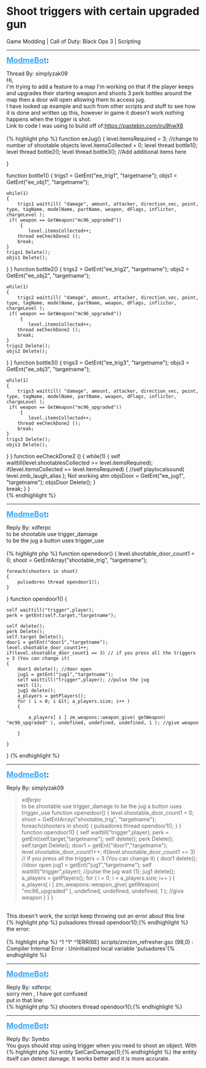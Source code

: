 # Shoot triggers with certain upgraded gun
Game Modding | Call of Duty: Black Ops 3 | Scripting

---
<strong style="font-size: 1.4em;"><span style="text-decoration: underline;text-decoration-color: #34a7f9;"><span style="color:#34a7f9;">ModmeBot</span></span>:</strong>

<p>Thread By: simplyzak09<br />Hi,<br />I&#39;m trying to add a feature to a map I&#39;m working on that if the player keeps and upgrades their starting weapon and shoots 3 perk bottles around the map then a door will open allowing them to access jug.<br />I have looked up example and such from other scripts and stuff to see how it is done and written up this, however in game it doesn&#39;t work nothing happens when the trigger is shot.<br />Link to code I was using to build off of:<a href="https://pastebin.com/iru9hwX8">https://pastebin.com/iru9hwX8</a><br /> <br />{% highlight php %}
function eeJug()
{
    level.itemsRequired = 3; //change to number of shootable objects
    level.itemsCollected = 0;
    level thread bottle1();
    level thread bottle2();
    level thread bottle3();
    //Add additional items here
	
}
 
function bottle1()
{
    trigs1 = GetEnt("ee_trig1", "targetname");
    objs1 = GetEnt("ee_obj1", "targetname");
    
    while(1)
    {
        trigs1 waittill( "damage", amount, attacker, direction_vec, point, type, tagName, modelName, partName, weapon, dFlags, inflictor, chargeLevel );
     if( weapon == GetWeapon("mc96_upgraded"))
		 {
			level.itemsCollected++;
        thread eeCheckDone2 ();
        break;
    }
    trigs1 Delete();
    objs1 Delete();
	
}
}
function bottle2()
{
    trigs2 = GetEnt("ee_trig2", "targetname");
    objs2 = GetEnt("ee_obj2", "targetname");
    
    while(1)
    {
        trigs2 waittill( "damage", amount, attacker, direction_vec, point, type, tagName, modelName, partName, weapon, dFlags, inflictor, chargeLevel );
     if( weapon == GetWeapon("mc96_upgraded"))
		 {
			level.itemsCollected++;
        thread eeCheckDone2 ();
        break;
    }
    trigs2 Delete();
    objs2 Delete();
	
}
} 
function bottle3()
{
    trigs3 = GetEnt("ee_trig3", "targetname");
    objs3 = GetEnt("ee_obj3", "targetname");
    
    while(1)
    {
        trigs3 waittill( "damage", amount, attacker, direction_vec, point, type, tagName, modelName, partName, weapon, dFlags, inflictor, chargeLevel );
     if( weapon == GetWeapon("mc96_upgraded"))
		 {
			level.itemsCollected++;
        thread eeCheckDone2 ();
        break;
    }
    trigs3 Delete();
    objs3 Delete();
	
}
}
function eeCheckDone2 ()
{
    while(1)
    {
        self waittill(level.shootablesCollected &gt;= level.itemsRequired);
        if(level.itemsCollected == level.itemsRequired)
        {
            //self playlocalsound( level.zmb_laugh_alias ); Not working atm
            objsDoor = GetEnt("ee_jug1", "targetname");
            objsDoor Delete();
      }    
        break;
	}
}	
{% endhighlight %}
</p>

---
<strong style="font-size: 1.4em;"><span style="text-decoration: underline;text-decoration-color: #34a7f9;"><span style="color:#34a7f9;">ModmeBot</span></span>:</strong>

<p>Reply By: xdferpc<br />to be shootable use trigger_damage<br />to be the jug a button uses trigger_use<br /> <br />{% highlight php %}
function openedoor()
{
    level.shootable_door_count1 = 0;
    shoot = GetEntArray("shootable_trig", "targetname");
	
	foreach(shooters in shoot)
	{
	    pulsadores thread opendoor1();
	}
}
function opendoor1()
{
    
    self waittill("trigger",player);
	perk = getEnt(self.target,"targetname");
	
	self delete();
	perk Delete();
	self.target Delete();
	door1 = getEnt("door1","targetname");
	level.shootable_door_count1++;
	if(level.shootable_door_count1 == 3) // if you press all the triggers = 3 (You can change it)
	{
	    door1 delete(); //door open
		jug1 = getEnt("jug1","targetname"); 
		self waittill("trigger",player); //pulse the jug
	    wait (1);
	    jug1 delete();
		a_players = getPlayers(); 
		for ( i = 0; i &lt; a_players.size; i++ )
		{
			
			a_players[ i ] zm_weapons::weapon_give( getWeapon( "mc96_upgraded" ), undefined, undefined, undefined, 1 ); //give weapon
	
		}
	    
	}
}
{% endhighlight %}
</p>

---
<strong style="font-size: 1.4em;"><span style="text-decoration: underline;text-decoration-color: #34a7f9;"><span style="color:#34a7f9;">ModmeBot</span></span>:</strong>

<p>Reply By: simplyzak09<br /><blockquote><em>xdferpc</em><br />to be shootable use trigger_damage to be the jug a button uses trigger_use   function openedoor() { level.shootable_door_count1 = 0; shoot = GetEntArray(&quot;shootable_trig&quot;, &quot;targetname&quot;); foreach(shooters in shoot) { pulsadores thread opendoor1(); } } function opendoor1() { self waittill(&quot;trigger&quot;,player); perk = getEnt(self.target,&quot;targetname&quot;); self delete(); perk Delete(); self.target Delete(); door1 = getEnt(&quot;door1&quot;,&quot;targetname&quot;); level.shootable_door_count1++; if(level.shootable_door_count1 == 3) // if you press all the triggers = 3 (You can change it) { door1 delete(); //door open jug1 = getEnt(&quot;jug1&quot;,&quot;targetname&quot;); self waittill(&quot;trigger&quot;,player); //pulse the jug wait (1); jug1 delete(); a_players = getPlayers(); for ( i = 0; i &lt; a_players.size; i++ ) { a_players[ i ] zm_weapons::weapon_give( getWeapon( &quot;mc96_upgraded&quot; ), undefined, undefined, undefined, 1 ); //give weapon } } }</blockquote><br /> This doesn&#39;t work, the script keep throwing out an error about this line<br />{% highlight php %}
pulsadores thread opendoor1();{% endhighlight %}
 <br />the error:<br /> <br />{% highlight php %}
^1
^1^
^1ERR(6E) scripts/zm/zm_refresher.gsc (98,0)  : Compiler Internal Error :  Uninitialized local variable &#39;pulsadores&#39;{% endhighlight %}
</p>

---
<strong style="font-size: 1.4em;"><span style="text-decoration: underline;text-decoration-color: #34a7f9;"><span style="color:#34a7f9;">ModmeBot</span></span>:</strong>

<p>Reply By: xdferpc<br />sorry men , I have got confused<br />put in that line:<br />{% highlight php %}
shooters thread opendoor1();{% endhighlight %}
</p>

---
<strong style="font-size: 1.4em;"><span style="text-decoration: underline;text-decoration-color: #34a7f9;"><span style="color:#34a7f9;">ModmeBot</span></span>:</strong>

<p>Reply By: Symbo<br />You guys should stop using trigger when you need to shoot an object. With <br />{% highlight php %}
entity SetCanDamage(1);{% endhighlight %}
the entity itself can detect damage. It works better and it is more accurate.</p>
